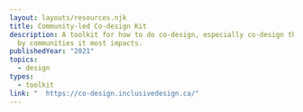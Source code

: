 ```yaml
---
layout: layouts/resources.njk
title: Community-led Co-design Kit
description: A toolkit for how to do co-design, especially co-design that is led
  by communities it most impacts.
publishedYear: "2021"
topics:
  - design
types:
  - toolkit
link: "  https://co-design.inclusivedesign.ca/"
---
```

